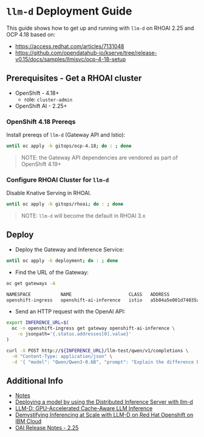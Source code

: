 # `llm-d` Deployment Guide

This guide shows how to get up and running with `llm-d` on RHOAI 2.25 and OCP 4.18 based on:
- https://access.redhat.com/articles/7131048
- https://github.com/opendatahub-io/kserve/tree/release-v0.15/docs/samples/llmisvc/ocp-4-18-setup

## Prerequisites - Get a RHOAI cluster

- OpenShift - 4.18+
  - role: `cluster-admin`
- OpenShift AI - 2.25+

### OpenShift 4.18 Prereqs

Install prereqs of `llm-d` (Gateway API and Istio):

```sh
until oc apply -k gitops/ocp-4.18; do : ; done
```

> NOTE: the Gateway API dependencies are vendored as part of OpenShift 4.19+

### Configure RHOAI Cluster for `llm-d`

Disable Knative Serving in RHOAI. 

```sh
until oc apply -k gitops/rhoai; do : ; done
```

> NOTE: `llm-d` will become the default in RHOAI 3.x

## Deploy

- Deploy the Gateway and Inference Service:

```sh
until oc apply -k deployment; do : ; done
```

- Find the URL of the Gateway:

```sh
oc get gateways -A

NAMESPACE           NAME                     CLASS   ADDRESS                                                                   PROGRAMMED   AGE
openshift-ingress   openshift-ai-inference   istio   a5b04a5e001d74035aa36adde93e98f5-1797832142.us-east-2.elb.amazonaws.com   True         32m
```

- Send an HTTP request with the OpenAI API:

```sh
export INFERENCE_URL=$(
  oc -n openshift-ingress get gateway openshift-ai-inference \
    -o jsonpath='{.status.addresses[0].value}'
)

curl -X POST http://${INFERENCE_URL}/llm-test/qwen/v1/completions \
  -H "Content-Type: application/json" \
  -d '{ "model": "Qwen/Qwen3-0.6B", "prompt": "Explain the difference between supervised and unsupervised learning in machine learning. Include examples of algorithms used in each type.", "max_tokens": 200, "temperature": 0.7, "top_p": 0.9 }'
```

## Additional Info

- [Notes](NOTES.md)
- [Deploying a model by using the Distributed Inference Server with llm-d](https://access.redhat.com/articles/7131048)
- [LLM-D: GPU-Accelerated Cache-Aware LLM Inference](https://github.com/cnuland/hello-chris-llm-d)
- [Demystifying Inferencing at Scale with LLM-D on Red Hat Openshift on IBM Cloud](https://community.ibm.com/community/user/blogs/tyler-lisowski/2025/05/30/ai-demystifying-llmd)
- [OAI Release Notes - 2.25](https://docs.redhat.com/en/documentation/red_hat_openshift_ai_self-managed/2.25/pdf/release_notes/Red_Hat_OpenShift_AI_Self-Managed-2.25-Release_notes-en-US.pdf)
